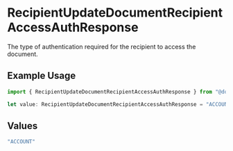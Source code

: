 # RecipientUpdateDocumentRecipientAccessAuthResponse

The type of authentication required for the recipient to access the document.

## Example Usage

```typescript
import { RecipientUpdateDocumentRecipientAccessAuthResponse } from "@documenso/sdk-typescript/models/operations";

let value: RecipientUpdateDocumentRecipientAccessAuthResponse = "ACCOUNT";
```

## Values

```typescript
"ACCOUNT"
```